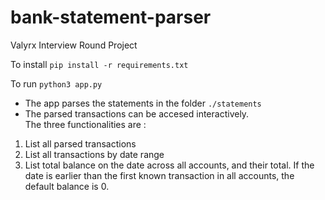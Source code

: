 # bank-statement-parser
Valyrx Interview Round Project

To install
`pip install -r requirements.txt`

To run
`python3 app.py`

- The app parses the statements in the folder `./statements`
- The parsed transactions can be accesed interactively.  
The three functionalities are : 
1. List all parsed transactions
2. List all transactions by date range
3. List total balance on the date across all accounts, and their total. If the date is earlier than the first known transaction in all accounts, the default balance is 0.



